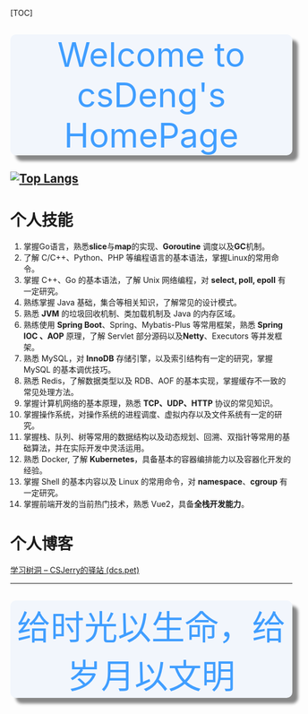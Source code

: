 [TOC]



<div 
style="text-align: center; font-size: 60px; margin-top: 30px; color: #409EFF
;  box-shadow: 10px 10px 5px #888888; border-radius: 10px; background:#F2F6FC">
Welcome to csDeng's HomePage
</div>


<!-- [![Top Langs](https://github-readme-stats.vercel.app/api/top-langs/?username=csDeng&layout=compact&count_private=true&show_icons=true&hide=javascript,html,css)](https://github.com/anuraghazra/github-readme-stats)
 -->

[![Top Langs](https://github-readme-stats.vercel.app/api/top-langs/?username=csDeng&count_private=true&show_icons=true&hide=javascript,html,css,typescript)](https://github.com/anuraghazra/github-readme-stats)
---



# 个人技能

1. 掌握Go语言，熟悉**slice**与**map**的实现、**Goroutine** 调度以及**GC**机制。 
2. 了解 C/C++、Python、PHP 等编程语言的基本语法，掌握Linux的常用命令。 
3. 掌握 C++、Go 的基本语法，了解 Unix 网络编程，对 **select, poll, epoll** 有一定研究。
4. 熟练掌握 Java 基础，集合等相关知识，了解常见的设计模式。
5. 熟悉 **JVM** 的垃圾回收机制、类加载机制及 Java 的内存区域。
6. 熟练使用 **Spring Boot**、Spring、Mybatis-Plus 等常用框架，熟悉 **Spring IOC 、AOP** 原理，了解 Servlet 部分源码以及**Netty**、Executors 等并发框架。
7. 熟悉 MySQL，对 **InnoDB** 存储引擎，以及索引结构有一定的研究，掌握 MySQL 的基本调优技巧。
8. 熟悉 Redis，了解数据类型以及 RDB、AOF 的基本实现，掌握缓存不一致的常见处理方法。
9. 掌握计算机网络的基本原理，熟悉 **TCP、UDP、HTTP** 协议的常见知识。
10. 掌握操作系统，对操作系统的进程调度、虚拟内存以及文件系统有一定的研究。
11. 掌握栈、队列、树等常用的数据结构以及动态规划、回溯、双指针等常用的基础算法，并在实际开发中灵活运用。
12. 熟悉 Docker, 了解 **Kubernetes**，具备基本的容器编排能力以及容器化开发的经验。
13. 掌握 Shell 的基本内容以及 Linux 的常用命令，对 **namespace**、**cgroup** 有一定研究。
14. 掌握前端开发的当前热门技术，熟悉 Vue2，具备**全栈开发能力**。



# 个人博客

[学习树洞 – CSJerry的驿站 (dcs.pet)](https://dcs.pet/)



---



<div 
style="text-align: center; font-size: 60px; margin-top: 30px; color: #409EFF
;  box-shadow: 10px 10px 5px #888888; border-radius: 10px; background:#F2F6FC">
给时光以生命，给岁月以文明
</div>




